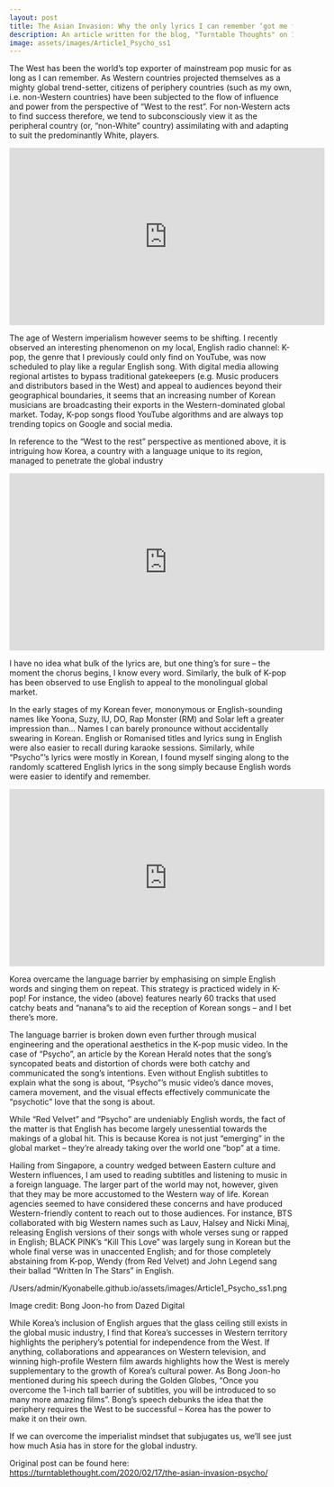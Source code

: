 ```yaml
---
layout: post
title: The Asian Invasion: Why the only lyrics I can remember ‘got me feelin’ like a psycho’
description: An article written for the blog, "Turntable Thoughts" on 17 Feb 2020
image: assets/images/Article1_Psycho_ss1
---
```


The West has been the world’s top exporter of mainstream pop music for as long as I can remember. As Western countries projected themselves as a mighty global trend-setter, citizens of periphery countries (such as my own, i.e. non-Western countries) have been subjected to the flow of influence and power from the perspective of “West to the rest”. For non-Western acts to find success therefore, we tend to subconsciously view it as the peripheral country (or, “non-White” country) assimilating with and adapting to suit the predominantly White, players.

<iframe width="560" height="315" src="https://www.youtube.com/embed/uR8Mrt1IpXg" frameborder="0" allow="accelerometer; autoplay; encrypted-media; gyroscope; picture-in-picture" allowfullscreen></iframe>

The age of Western imperialism however seems to be shifting. I recently observed an interesting phenomenon on my local, English radio channel: K-pop, the genre that I previously could only find on YouTube, was now scheduled to play like a regular English song. With digital media allowing regional artistes to bypass traditional gatekeepers (e.g. Music producers and distributors based in the West) and appeal to audiences beyond their geographical boundaries, it seems that an increasing number of Korean musicians are broadcasting their exports in the Western-dominated global market. Today, K-pop songs flood YouTube algorithms and are always top trending topics on Google and social media.

In reference to the “West to the rest” perspective as mentioned above, it is intriguing how Korea, a country with a language unique to its region, managed to penetrate the global industry

<iframe width="560" height="315" src="https://www.youtube.com/embed/QZBn1e9pr2Q" frameborder="0" allow="accelerometer; autoplay; encrypted-media; gyroscope; picture-in-picture" allowfullscreen></iframe>

I have no idea what bulk of the lyrics are, but one thing’s for sure – the moment the chorus begins, I know every word. Similarly, the bulk of K-pop has been observed to use English to appeal to the monolingual global market.

In the early stages of my Korean fever, mononymous or English-sounding names like Yoona, Suzy, IU, DO, Rap Monster (RM) and Solar left a greater impression than… Names I can barely pronounce without accidentally swearing in Korean. English or Romanised titles and lyrics sung in English were also easier to recall during karaoke sessions. Similarly, while “Psycho”’s lyrics were mostly in Korean, I found myself singing along to the randomly scattered English lyrics in the song simply because English words were easier to identify and remember.

<iframe width="560" height="315" src="https://www.youtube.com/embed/tJ2ab1foscc" frameborder="0" allow="accelerometer; autoplay; encrypted-media; gyroscope; picture-in-picture" allowfullscreen></iframe>

Korea overcame the language barrier by emphasising on simple English words and singing them on repeat. This strategy is practiced widely in K-pop! For instance, the video (above) features nearly 60 tracks that used catchy beats and “nanana”s to aid the reception of Korean songs – and I bet there’s more.

The language barrier is broken down even further through musical engineering and the operational aesthetics in the K-pop music video. In the case of “Psycho”, an article by the Korean Herald notes that the song’s syncopated beats and distortion of chords were both catchy and communicated the song’s intentions. Even without English subtitles to explain what the song is about, “Psycho”’s music video’s dance moves, camera movement, and the visual effects effectively communicate the “psychotic” love that the song is about.

While “Red Velvet” and “Psycho” are undeniably English words, the fact of the matter is that English has become largely unessential towards the makings of a global hit. This is because Korea is not just “emerging” in the global market – they’re already taking over the world one “bop” at a time.

Hailing from Singapore, a country wedged between Eastern culture and Western influences, I am used to reading subtitles and listening to music in a foreign language. The larger part of the world may not, however, given that they may be more accustomed to the Western way of life. Korean agencies seemed to have considered these concerns and have produced Western-friendly content to reach out to those audiences. For instance, BTS collaborated with big Western names such as Lauv, Halsey and Nicki Minaj, releasing English versions of their songs with whole verses sung or rapped in English; BLACK PINK’s “Kill This Love” was largely sung in Korean but the whole final verse was in unaccented English; and for those completely abstaining from K-pop, Wendy (from Red Velvet) and John Legend sang their ballad “Written In The Stars” in English.

/Users/admin/Kyonabelle.github.io/assets/images/Article1_Psycho_ss1.png

Image credit: Bong Joon-ho from Dazed Digital

While Korea’s inclusion of English argues that the glass ceiling still exists in the global music industry, I find that Korea’s successes in Western territory highlights the periphery’s potential for independence from the West. If anything, collaborations and appearances on Western television, and winning high-profile Western film awards highlights how the West is merely supplementary to the growth of Korea’s cultural power. As Bong Joon-ho mentioned during his speech during the Golden Globes, “Once you overcome the 1-inch tall barrier of subtitles, you will be introduced to so many more amazing films”. Bong’s speech debunks the idea that the periphery requires the West to be successful – Korea has the power to make it on their own.

If we can overcome the imperialist mindset that subjugates us, we’ll see just how much Asia has in store for the global industry.

Original post can be found here: https://turntablethought.com/2020/02/17/the-asian-invasion-psycho/
